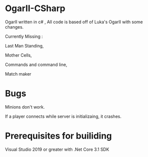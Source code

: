 # OgarII-CSharp
OgarII written in c# , All code is based off of Luka's OgarII with some changes.

Currently Missing :

Last Man Standing,

Mother Cells,

Commands and command line,

Match maker



# Bugs

Minions don't work.

If a player connects while server is initializaing, it crashes.

# Prerequisites for builiding

Visual Studio 2019 or greater with .Net Core 3.1 SDK


